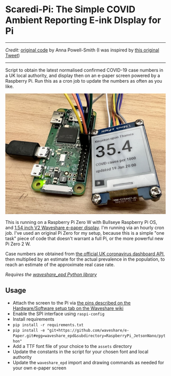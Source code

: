# **Scaredi-Pi**: The **S**imple **C**OVID **A**mbient **R**eporting **E**-ink **DI**splay for **Pi**

---

*Credit:* [original code](https://github.com/annapowellsmith/scaredi-pi) by Anna Powell-Smith (I was inspired by [this original Tweet](https://twitter.com/darkgreener/status/1331359454709895171))

---

Script to obtain the latest normalised confirmed COVID-19 case numbers in a UK local authority, and display then on an e-paper screen powered by a Raspberry Pi. Run this as a cron job to update the numbers as often as you like.

![Pi Zero W with Waveshare 1.54" e-paper display showing case numbers](img/zero-display.jpg)

This is running on a Raspberry Pi Zero W with Bullseye Raspberry Pi OS, and [1.54 inch V2 Waveshare e-paper display](https://www.waveshare.com/wiki/1.54inch_e-Paper_Module). I'm running via an hourly cron job. I've used an original Pi Zero for my setup, because this is a simple "one task" piece of code that doesn't warrant a full Pi, or the more powerful new Pi Zero 2 W.

Case numbers are obtained from [the official UK coronavirus dashboard API](https://coronavirus.data.gov.uk/details/developers-guide), then multiplied by an estimate for the actual prevalence in the population, to reach an estimate of the approximate real case rate.

_Requires the [waveshare_epd Python library](https://github.com/waveshare/e-Paper)_

## Usage

- Attach the screen to the Pi via [the pins described on the Hardware/Software setup tab on the Waveshare wiki](https://www.waveshare.com/wiki/1.54inch_e-Paper_Module)
- Enable the SPI interface using `raspi-config`
- Install requirements
 - `pip install -r requirements.txt`
 - `pip install -e "git+https://github.com/waveshare/e-Paper.git#egg=waveshare_epd&subdirectory=RaspberryPi_JetsonNano/python"` 
- Add a TTF font file of your choice to the `assets` directory
- Update the constants in the script for your chosen font and local authority
- Update the `waveshare_epd` import and drawing commands as needed for your own e-paper screen
